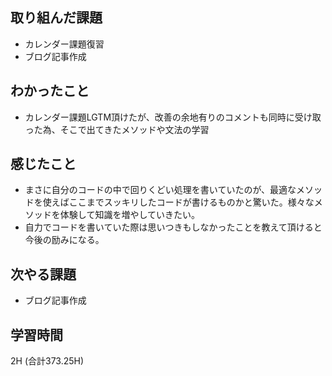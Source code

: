 ## 取り組んだ課題
- カレンダー課題復習
- ブログ記事作成
  
## わかったこと  
- カレンダー課題LGTM頂けたが、改善の余地有りのコメントも同時に受け取った為、そこで出てきたメソッドや文法の学習

## 感じたこと
- まさに自分のコードの中で回りくどい処理を書いていたのが、最適なメソッドを使えばここまでスッキリしたコードが書けるものかと驚いた。様々なメソッドを体験して知識を増やしていきたい。
- 自力でコードを書いていた際は思いつきもしなかったことを教えて頂けると今後の励みになる。

## 次やる課題  
- ブログ記事作成
  
## 学習時間  
2H (合計373.25H)
